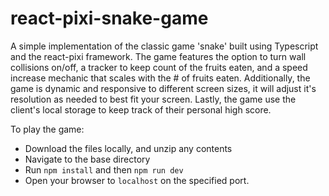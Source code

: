 # react-pixi-snake-game

A simple implementation of the classic game 'snake' built using Typescript and the react-pixi framework. The game features the option to turn wall collisions on/off, a tracker to keep count of the fruits eaten, and a speed increase mechanic that scales with the # of fruits eaten. Additionally, the game is dynamic and responsive to different screen sizes, it will adjust it's resolution as needed to best fit your screen. Lastly, the game use the client's local storage to keep track of their personal high score.

To play the game:

- Download the files locally, and unzip any contents
- Navigate to the base directory
- Run `npm install` and then `npm run dev`
- Open your browser to `localhost` on the specified port.
